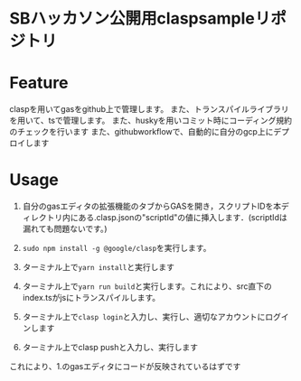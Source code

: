 # SBハッカソン公開用claspsampleリポジトリ

# Feature

claspを用いてgasをgithub上で管理します。
また、トランスパイルライブラリを用いて、tsで管理します。
また、huskyを用いコミット時にコーディング規約のチェックを行います
また、githubworkflowで、自動的に自分のgcp上にデプロイします

# Usage

1. 自分のgasエディタの拡張機能のタブからGASを開き，スクリプトIDを本ディレクトリ内にある.clasp.jsonの"scriptId"の値に挿入します．(scriptIdは漏れても問題ないです。)

2. `sudo npm install -g @google/clasp`を実行します。

3. ターミナル上で`yarn install`と実行します

4. ターミナル上で`yarn run build`と実行します。これにより、src直下のindex.tsがjsにトランスパイルします。

5. ターミナル上で`clasp login`と入力し、実行し、適切なアカウントにログインします

6. ターミナル上でclasp pushと入力し、実行します

これにより、1.のgasエディタにコードが反映されているはずです
